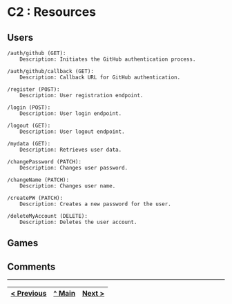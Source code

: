 # C2 : Resources

## Users

    /auth/github (GET):
        Description: Initiates the GitHub authentication process.

    /auth/github/callback (GET):
        Description: Callback URL for GitHub authentication.

    /register (POST):
        Description: User registration endpoint.

    /login (POST):
        Description: User login endpoint.

    /logout (GET):
        Description: User logout endpoint.

    /mydata (GET):
        Description: Retrieves user data.

    /changePassword (PATCH):
        Description: Changes user password.

    /changeName (PATCH):
        Description: Changes user name.

    /createPW (PATCH):
        Description: Creates a new password for the user.

    /deleteMyAccount (DELETE):
        Description: Deletes the user account.

## Games


## Comments

---
[< Previous](c1.md) | [^ Main](../../../) | [Next >](c3.md)
:--- | :---: | ---: 
